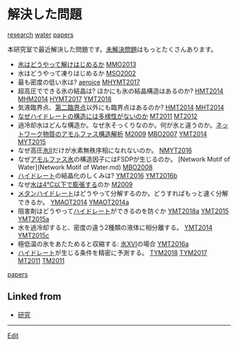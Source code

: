 # 解決した問題

[research](research.md) [water](water.md) [papers](papers.md) 

本研究室で最近解決した問題です。[未解決問題](未解決問題.md)はもっとたくさんあります。




* [氷はどうやって解けはじめるか](氷はどうやって解けはじめるか.md) [MMO2013](MMO2013.md)
* 水はどうやって凍りはじめるか [MSO2002](MSO2002.md)
* 最も密度の低い氷は? 	[aeroice](aeroice.md) [MHYMT2017](MHYMT2017.md)
* 超高圧でできる氷の結晶は? ほかにも氷の結晶構造はあるのか? [HMT2014](HMT2014.md) [MHM2014](MHM2014.md) [HYMT2017](HYMT2017.md) [YMT2018](YMT2018.md)
* 気液臨界点、[第二臨界点](第二臨界点.md)以外にも臨界点はあるのか? 		[HMT2014](HMT2014.md) [MHT2014](MHT2014.md)
* [なぜハイドレートの構造には多様性がないのか](なぜハイドレートの構造には多様性がないのか.md) [MT2011](MT2011.md) [MT2012](MT2012.md)
* 過冷却水はどんな構造か。なぜ氷そっくりなのか。何が氷と違うのか。[ネットワーク物質のアモルファス構造解析](ネットワーク物質のアモルファス構造解析.md) [M2009](M2009.md) [MBO2007](MBO2007.md) [YMT2014](YMT2014.md) [MYT2015](MYT2015.md)
* なぜ高圧[氷II](氷II.md)だけが水素無秩序相になれないのか。 [NMYT2016](NMYT2016.md)
* なぜ[アモルファス氷](アモルファス氷.md)の構造因子にはFSDPが生じるのか。	[Network Motif of Water](Network Motif of Water.md) [MBO2008](MBO2008.md)
* [ハイドレート](ハイドレート.md)の結晶化のしくみは?	[YMT2016](YMT2016.md) [YMT2016b](YMT2016b.md)
* なぜ[水は4℃以下で膨張する](水は4℃以下で膨張する.md)のか [M2009](M2009.md)
* [メタンハイドレート](メタンハイドレート.md)はどうやって分解するのか。どうすればもっと速く分解できるか。	[YMAOT2014](YMAOT2014.md) [YMAOT2014a](YMAOT2014a.md)
* 阻害剤はどうやって[ハイドレート](ハイドレート.md)ができるのを防ぐか [YMT2018a](YMT2018a.md) [YMT2015](YMT2015.md) [YMT2015a](YMT2015a.md)
* 水を過冷却すると、密度の違う2種類の液体に相分離する。 [YMT2014](YMT2014.md) [YMT2015c](YMT2015c.md)
* 極低温の氷をあたためると収縮する: [氷XVI](氷XVI.md)の場合 [YMT2016a](YMT2016a.md)
* [ハイドレート](ハイドレート.md)が生じる条件を精密に予測する。 [TYM2018](TYM2018.md) [TYM2017](TYM2017.md) [MT2011](MT2011.md) [TM2011](TM2011.md)



[papers](papers.md)



## Linked from

* [研究](研究.md)


----
[Edit](https://github.com/vitroid/vitroid.github.io/edit/master/MD/解決した問題.md)
